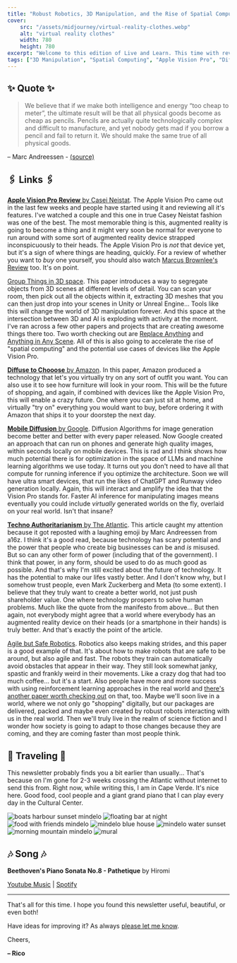 ```yaml
---
title: "Robust Robotics, 3D Manipulation, and the Rise of Spatial Computing"
cover:
    src: "/assets/midjourney/virtual-reality-clothes.webp"
    alt: "virtual reality clothes"
    width: 780
    height: 780
excerpt: "Welcome to this edition of Live and Learn. This time with reviews of the Apple Vision Pro, Diffusion Models that you can run on your phone, four legged robots that can automatically avoid obstacles and more advanced 3D content manipulation tools. As always I hope you enjoy."
tags: ["3D Manipulation", "Spatial Computing", "Apple Vision Pro", "Diffusion Models", "Robust Robotics", "Reinforcement Learning", "Techno Authoritarianism"]
---
```


## ✨ Quote ✨

> We believe that if we make both intelligence and energy “too cheap to meter”, the ultimate result will be that all physical goods become as cheap as pencils. Pencils are actually quite technologically complex and difficult to manufacture, and yet nobody gets mad if you borrow a pencil and fail to return it. We should make the same true of all physical goods.

– Marc Andreessen - [(source)](https://a16z.com/the-techno-optimist-manifesto/)

## 🖇️ Links 🖇️

[**Apple Vision Pro Review** by Casei Neistat](https://www.youtube.com/watch?v=UvkgmyfMPks). The Apple Vision Pro came out in the last few weeks and people have started using it and reviewing all it's features. I've watched a couple and this one in true Casey Neistat fashion was one of the best. The most memorable thing is this, augmented reality is going to become a thing and it might very soon be normal for everyone to run around with some sort of augmented reality device strapped inconspicuously to their heads. The Apple Vision Pro is *not* that device yet, but it's a sign of where things are heading, quickly. For a review of whether you want to *buy* one yourself, you should also watch [Marcus Brownlee's Review](https://www.youtube.com/watch?v=86Gy035z_KA) too. It's on point.

[Group Things in 3D space](https://www.garfield.studio/). This paper introduces a way to segregate objects from 3D scenes at different levels of detail. You can scan your room, then pick out all the objects within it, extracting 3D meshes that you can then just drop into your scenes in Unity or Unreal Engine... Tools like this will change the world of 3D manipulation forever. And this space at the intersection between 3D and AI is exploding with activity at the moment. I've ran across a few other papers and projects that are creating awesome things there too. Two worth checking out are [Replace Anything](https://replaceanything3d.github.io/) and [Anything in Any Scene](https://anythinginanyscene.github.io/). All of this is also going to accelerate the rise of "spatial computing" and the potential use cases of devices like the Apple Vision Pro.

[**Diffuse to Chooose** by Amazon](https://diffuse2choose.github.io/). In this paper, Amazon produced a technology that let's you virtually try on any sort of outfit you want. You can also use it to see how furniture will look in your room. This will be the future of shopping, and again, if combined with devices like the Apple Vision Pro, this will enable a crazy future. One where you can just sit at home, and virtually "try on" everything you would want to buy, before ordering it with Amazon that ships it to your doorstep the next day.

[**Mobile Diffusion** by Google](https://blog.research.google/2024/01/mobilediffusion-rapid-text-to-image.html). Diffusion Algorithms for image generation become better and better with every paper released. Now Google created an approach that can run on phones and generate high quality images, within seconds locally on mobile devices. This is rad and I think shows how much potential there is for optimization in the space of LLMs and machine learning algorithms we use today. It turns out you don't need to have all that compute for running inference if you optimize the architecture. Soon we will have ultra smart devices, that run the likes of ChatGPT and Runway video generation locally. Again, this will interact and amplify the idea that the Vision Pro stands for. Faster AI inference for manipulating images means eventually you could include *virtually* generated worlds on the fly, overlaid on your real world. Isn't that insane? 

[**Techno Authoritarianism** by The Atlantic](https://www.theatlantic.com/magazine/archive/2024/03/facebook-meta-silicon-valley-politics/677168/). This article caught my attention because it got reposted with a laughing emoji by Marc Andreessen from a16z. I think it's a good read, because technology has scary potential and the power that people who create big businesses can be and *is* misused. But so can any other form of power (including that of the government). I think that power, in any form, should be used to do as much good as possible. And that's why I'm still excited about the future of technology. It has the potential to make our lifes vastly better. And I don't know why, but I somehow trust people, even Mark Zuckerberg and Meta (to some extent). I believe that they truly want to create a better world, not just push shareholder value. One where technology prospers to solve human problems. Much like the quote from the manifesto from above... But then again, not everybody might agree that a world where everybody has an augmented reality device on their heads (or a smartphone in their hands) is truly better. And that's exactly the point of the article.

[Agile but Safe Robotics](https://agile-but-safe.github.io/). Robotics also keeps making strides, and this paper is a good example of that. It's about how to make robots that are safe to be around, but also agile and fast. The robots they train can automatically avoid obstacles that appear in their way. They still look somewhat janky, spastic and frankly weird in their movements. Like a crazy dog that had too much coffee... but it's a start. Also people have more and more success with using reinforcement learning approaches in the real world and [there's another paper worth checking out](https://serl-robot.github.io/) on that, too. Maybe we'll soon live in a world, where we not only go "shopping" digitally, but our packages are delivered, packed and maybe even created by robust robots interacting with us in the real world. Then we'll truly live in the realm of science fiction and I wonder how society is going to adapt to those changes because they are coming, and they are coming faster than most people think. 

## 🌌 Traveling 🌌

This newsletter probably finds you a bit earlier than usually... That's because on I'm gone for 2-3 weeks crossing the Atlantic without internet to send this from. Right now, while writing this, I am in Cape Verde. It's nice here. Good food, cool people and a giant grand piano that I can play every day in the Cultural Center. 

![boats harbour sunset mindelo](/assets/newsletter/on-the-boat/boats-harbour-sunset-mindelo.webp)
![floating bar at night](/assets/newsletter/on-the-boat/floating-bar-at-night.webp)
![food with friends mindelo](/assets/newsletter/on-the-boat/food-with-friends-mindelo.webp)
![mindelo blue house](/assets/newsletter/on-the-boat/mindelo-blue-house.webp)
![mindelo water sunset](/assets/newsletter/on-the-boat/mindelo-water-sunset.webp)
![morning mountain mindelo](/assets/newsletter/on-the-boat/morning-mountain-mindelo.webp)
![mural](/assets/newsletter/on-the-boat/mural.webp)


## 🎶 Song 🎶

**Beethoven's Piano Sonata No.8 - Pathetique** by Hiromi 

[Youtube Music](https://music.youtube.com/watch?v=Yv_VxwT08T0) | [Spotify](https://open.spotify.com/track/08kouBwoppDP70MmwiNUPr)

---

That's all for this time. I hope you found this newsletter useful, beautiful, or even both!

Have ideas for improving it? As always [please let me know](https://airtable.com/shro1VeyG4lkNXkx2). 

Cheers,

**– Rico**
